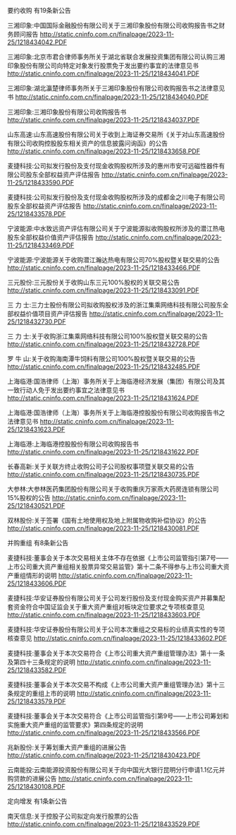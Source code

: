 要约收购 有19条新公告 

三湘印象:中国国际金融股份有限公司关于三湘印象股份有限公司收购报告书之财务顾问报告 http://static.cninfo.com.cn/finalpage/2023-11-25/1218434042.PDF 

三湘印象:北京市君合律师事务所关于湖北省联合发展投资集团有限公司认购三湘印象股份有限公司向特定对象发行股票免于发出要约事宜的法律意见书 http://static.cninfo.com.cn/finalpage/2023-11-25/1218434041.PDF 

三湘印象:湖北瀛楚律师事务所关于三湘印象股份有限公司收购报告书之法律意见书 http://static.cninfo.com.cn/finalpage/2023-11-25/1218434040.PDF 

三湘印象:三湘印象股份有限公司收购报告书 http://static.cninfo.com.cn/finalpage/2023-11-25/1218434037.PDF 

山东高速:山东高速股份有限公司关于收到上海证券交易所《关于对山东高速股份有限公司收购控股股东相关资产的信息披露问询函》的公告 http://static.cninfo.com.cn/finalpage/2023-11-25/1218433658.PDF 

麦捷科技:公司拟发行股份及支付现金收购股权所涉及的惠州市安可远磁性器件有限公司股东全部权益资产评估报告 http://static.cninfo.com.cn/finalpage/2023-11-25/1218433590.PDF 

麦捷科技:公司拟发行股份及支付现金收购股权所涉及的成都金之川电子有限公司股东全部权益资产评估报告 http://static.cninfo.com.cn/finalpage/2023-11-25/1218433578.PDF 

宁波能源:中水致远资产评估有限公司关于宁波能源拟收购股权所涉及的潜江热电股东全部权益价值资产评估报告 http://static.cninfo.com.cn/finalpage/2023-11-25/1218433469.PDF 

宁波能源:宁波能源关于收购潜江瀚达热电有限公司70%股权暨关联交易的公告 http://static.cninfo.com.cn/finalpage/2023-11-25/1218433466.PDF 

三元股份:三元股份关于收购山东三元100%股权的关联交易公告 http://static.cninfo.com.cn/finalpage/2023-11-25/1218433091.PDF 

三 力 士:三力士股份有限公司拟收购股权涉及的浙江集乘网络科技有限公司股东全部权益价值项目资产评估报告 http://static.cninfo.com.cn/finalpage/2023-11-25/1218432730.PDF 

三 力 士:关于收购浙江集乘网络科技有限公司100%股权暨关联交易的公告 http://static.cninfo.com.cn/finalpage/2023-11-25/1218432728.PDF 

罗 牛 山:关于收购海南潭牛饲料有限公司100%股权暨关联交易的公告 http://static.cninfo.com.cn/finalpage/2023-11-25/1218432485.PDF 

上海临港:国浩律师（上海）事务所关于上海临港经济发展（集团）有限公司及其一致行动人免于发出要约事宜之法律意见书 http://static.cninfo.com.cn/finalpage/2023-11-25/1218431624.PDF 

上海临港:国浩律师（上海）事务所关于上海临港控股股份有限公司收购报告书之法律意见书 http://static.cninfo.com.cn/finalpage/2023-11-25/1218431623.PDF 

上海临港:上海临港控股股份有限公司收购报告书 http://static.cninfo.com.cn/finalpage/2023-11-25/1218431622.PDF 

长春高新:关于关联方终止收购公司子公司股权事项暨关联交易的公告 http://static.cninfo.com.cn/finalpage/2023-11-25/1218430735.PDF 

大参林:大参林医药集团股份有限公司关于收购重庆万家燕大药房连锁有限公司15%股权的公告 http://static.cninfo.com.cn/finalpage/2023-11-25/1218430521.PDF 

双林股份:关于签署《国有土地使用权及地上附属物收购补偿协议》的公告 http://static.cninfo.com.cn/finalpage/2023-11-25/1218430081.PDF 

并购重组 有8条新公告 

麦捷科技:董事会关于本次交易相关主体不存在依据《上市公司监管指引第7号——上市公司重大资产重组相关股票异常交易监管》第十二条不得参与上市公司重大资产重组情形的说明 http://static.cninfo.com.cn/finalpage/2023-11-25/1218433606.PDF 

麦捷科技:华安证券股份有限公司关于公司发行股份及支付现金购买资产并募集配套资金符合中国证监会关于重大资产重组对板块定位要求之专项核查意见 http://static.cninfo.com.cn/finalpage/2023-11-25/1218433603.PDF 

麦捷科技:华安证券股份有限公司关于公司本次重组之交易标的业绩真实性的专项核查意见 http://static.cninfo.com.cn/finalpage/2023-11-25/1218433602.PDF 

麦捷科技:董事会关于本次交易符合《上市公司重大资产重组管理办法》第十一条及第四十三条规定的说明 http://static.cninfo.com.cn/finalpage/2023-11-25/1218433582.PDF 

麦捷科技:董事会关于本次交易不构成《上市公司重大资产重组管理办法》第十三条规定的重组上市的说明 http://static.cninfo.com.cn/finalpage/2023-11-25/1218433579.PDF 

麦捷科技:董事会关于本次交易符合《上市公司监管指引第9号——上市公司筹划和实施重大资产重组的监管要求》第四条规定的说明 http://static.cninfo.com.cn/finalpage/2023-11-25/1218433566.PDF 

兆新股份:关于筹划重大资产重组的进展公告 http://static.cninfo.com.cn/finalpage/2023-11-25/1218430423.PDF 

云南能投:云南能源投资股份有限公司关于向中国光大银行昆明分行申请1.1亿元并购贷款的进展公告 http://static.cninfo.com.cn/finalpage/2023-11-25/1218430108.PDF 

定向增发 有1条新公告 

南天信息:关于控股子公司拟定向发行股票的公告 http://static.cninfo.com.cn/finalpage/2023-11-25/1218433529.PDF 


